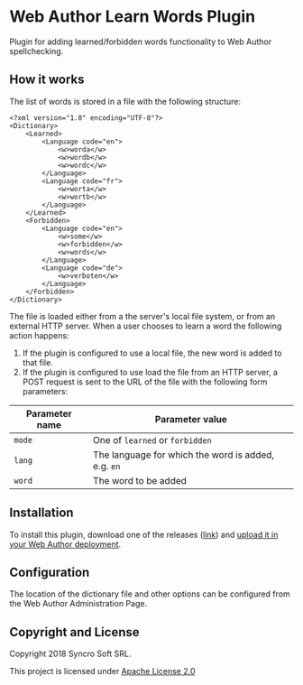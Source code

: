 Web Author Learn Words Plugin
=============================

Plugin for adding learned/forbidden words functionality to Web Author spellchecking.

How it works
------------

The list of words is stored in a file with the following structure:

```
<?xml version="1.0" encoding="UTF-8"?>
<Dictionary>
    <Learned>
        <Language code="en">
            <w>worda</w>
            <w>wordb</w>
            <w>wordc</w>
        </Language>
        <Language code="fr">
            <w>worta</w>
            <w>wortb</w>
        </Language>
    </Learned>
    <Forbidden>
        <Language code="en">
            <w>some</w>
            <w>forbidden</w>
            <w>words</w>
        </Language>
        <Language code="de">
            <w>verboten</w>
        </Language>
    </Forbidden>
</Dictionary>
```

The file is loaded either from a the server's local file system, or from an external HTTP server. When a user chooses to
learn a word the following action happens:
1. If the plugin is configured to use a local file, the new word is added to that file.
2. If the plugin is configured to use load the file from an HTTP server, a POST request is sent to the URL of the file
with the following form parameters:

| Parameter name | Parameter value                 |
| -------------- |-------------------------------- |
| `mode`         | One of `learned` or `forbidden` |
| `lang`         | The language for which the word is added, e.g. `en`     |
| `word`         | The word to be added            |

Installation
------------

To install this plugin, download one of the releases ([link](https://github.com/oxygenxml/web-author-learn-words-plugin/releases)) and [upload it in your Web Author deployment](https://www.oxygenxml.com/doc/ug-webauthor/topics/webapp-configure-plugins.html).

Configuration
-------------

The location of the dictionary file and other options can be configured from the Web Author Administration Page.

Copyright and License
---------------------
Copyright 2018 Syncro Soft SRL.

This project is licensed under [Apache License 2.0](https://github.com/oxygenxml/web-author-learn-words-plugin/blob/master/LICENSE)
